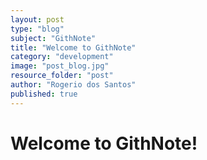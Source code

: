 ```yaml
---
layout: post
type: "blog"
subject: "GithNote"
title: "Welcome to GithNote"
category: "development"
image: "post_blog.jpg"
resource_folder: "post"
author: "Rogerio dos Santos"
published: true
---
```


Welcome to GithNote!
===================

